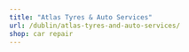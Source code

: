 ```yaml
---
title: "Atlas Tyres & Auto Services"
url: /dublin/atlas-tyres-and-auto-services/
shop: car repair
---
```

